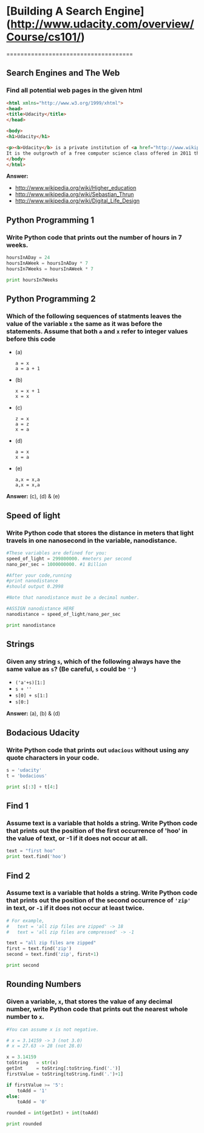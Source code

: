 # [Building A Search Engine] (http://www.udacity.com/overview/Course/cs101/)

====================================

## Search Engines and The Web

### **Find all potential web pages in the given html**

```html
<html xmlns="http://www.w3.org/1999/xhtml">
<head>
<title>Udacity</title>
</head>

<body>
<h1>Udacity</h1>

<p><b>Udacity</b> is a private institution of <a href="http://www.wikipedia.org/wiki/Higher_education">higher education founded by</a> <a href="http://www.wikipedia.org/wiki/Sebastian_Thrun">Sebastian Thrun</a>, David Stavens, and Mike Sokolsky with the goal to provide university-level education that is "both high quality and low cost".
It is the outgrowth of a free computer science class offered in 2011 through Stanford University. Currently, Udacity is working on its second course on building a search engine. Udacity was announced at the 2012 <a href="http://www.wikipedia.org/wiki/Digital_Life_Design">Digital Life Design</a> conference.</p>
</body>
</html>
```

**Answer:**

- http://www.wikipedia.org/wiki/Higher_education
- http://www.wikipedia.org/wiki/Sebastian_Thrun
- http://www.wikipedia.org/wiki/Digital_Life_Design

## Python Programming 1

### **Write Python code that prints out the number of hours in 7 weeks.**

```python
hoursInADay = 24
hoursInAWeek = hoursInADay * 7
hoursIn7Weeks = hoursInAWeek * 7

print hoursIn7Weeks
```

## Python Programming 2


### **Which of the following sequences of statments leaves the value of the variable `x` the same as it was before the statements. Assume that both `a` and `x` refer to integer values before this code**

- (a)
	```
	a = x
	a = a + 1
	```
- (b)
	```
	x = x + 1 
	x = x
	```
- (c)
	```
	z = x
	a = z
	x = a
	```
- (d)
	```
	a = x
	x = a
	```
- (e)
	```
	a,x = x,a
	a,x = x,a
	```

**Answer:** (c), (d) & (e)


## Speed of light

### **Write Python code that stores the distance in meters that light travels in one nanosecond in the variable, nanodistance.**

```python
#These variables are defined for you:
speed_of_light = 299800000. #meters per second
nano_per_sec = 1000000000. #1 Billion

#After your code,running
#print nanodistance
#should output 0.2998

#Note that nanodistance must be a decimal number.

#ASSIGN nanodistance HERE
nanodistance = speed_of_light/nano_per_sec

print nanodistance
```

## Strings

### **Given any string `s`, which of the following always have the same value as `s`? (Be careful, `s` could be `''`)**

- `('a'+s)[1:]`
- `s + ''`
- `s[0] + s[1:]`
- `s[0:]`

**Answer:** (a), (b) & (d)




## Bodacious Udacity

### **Write Python code that prints out `udacious` without using any quote characters in your code.**

```python
s = 'udacity'
t = 'bodacious'

print s[:3] + t[4:]
```

## Find 1

### **Assume text is a variable that holds a string. Write Python code that prints out the position of the first occurrence of 'hoo' in the value of text, or -1 if it does not occur at all.**

```python
text = "first hoo" 
print text.find('hoo')
```


## Find 2

### **Assume text is a variable that holds a string. Write Python code that prints out the position of the second occurrence of `'zip'` in text, or `-1` if it does not occur at least twice.**

```python
# For example,
#   text = 'all zip files are zipped' -> 18
#   text = 'all zip files are compressed' -> -1

text = "all zip files are zipped" 
first = text.find('zip')
second = text.find('zip', first+1)

print second
```

## Rounding Numbers

### **Given a variable, `x`, that stores the value of any decimal number, write Python code that prints out the nearest whole number to `x`.**

```python
#You can assume x is not negative.

# x = 3.14159 -> 3 (not 3.0)
# x = 27.63 -> 28 (not 28.0)

x = 3.14159
toString   = str(x)
getInt     = toString[:toString.find('.')]
firstValue = toString[toString.find('.')+1]

if firstValue >= '5':
    toAdd = '1'
else:
    toAdd = '0'

rounded = int(getInt) + int(toAdd)

print rounded
```

